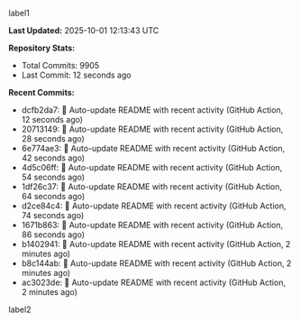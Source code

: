 
label1 
<!-- ACTIVITY_START -->
**Last Updated:** 2025-10-01 12:13:43 UTC

**Repository Stats:**
- Total Commits: 9905
- Last Commit: 12 seconds ago

**Recent Commits:**
- dcfb2da7: 🤖 Auto-update README with recent activity (GitHub Action, 12 seconds ago)
- 20713149: 🤖 Auto-update README with recent activity (GitHub Action, 28 seconds ago)
- 6e774ae3: 🤖 Auto-update README with recent activity (GitHub Action, 42 seconds ago)
- 4d5c06ff: 🤖 Auto-update README with recent activity (GitHub Action, 54 seconds ago)
- 1df26c37: 🤖 Auto-update README with recent activity (GitHub Action, 64 seconds ago)
- d2ce84c4: 🤖 Auto-update README with recent activity (GitHub Action, 74 seconds ago)
- 1671b863: 🤖 Auto-update README with recent activity (GitHub Action, 86 seconds ago)
- b1402941: 🤖 Auto-update README with recent activity (GitHub Action, 2 minutes ago)
- b8c144ab: 🤖 Auto-update README with recent activity (GitHub Action, 2 minutes ago)
- ac3023de: 🤖 Auto-update README with recent activity (GitHub Action, 2 minutes ago)
<!-- ACTIVITY_END -->

label2
